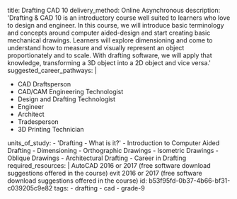 title: Drafting CAD 10
delivery_method: Online Asynchronous
description: 'Drafting & CAD 10 is an introductory course well suited to learners who love to design and engineer. In this course, we will introduce basic terminology and concepts around computer aided-design and start creating basic mechanical drawings. Learners will explore dimensioning and come to understand how to measure and visually represent an object proportionately and to scale. With drafting software, we will apply that knowledge, transforming a 3D object into a 2D object and vice versa.'
suggested_career_pathways: |
  <ul>
  <li>CAD Draftsperson</li>
  <li>CAD/CAM Engineering Technologist</li>
  <li>Design and Drafting Technologist</li>
  <li>Engineer</li>
  <li>Architect</li>
  <li>Tradesperson</li>
  <li>3D Printing Technician</li>
  </ul>
units_of_study:
  - 'Drafting - What is it?'
  - Introduction to Computer Aided Drafting
  - Dimensioning
  - Orthographic Drawings
  - Isometric Drawings
  - Oblique Drawings
  - Architectural Drafting
  - Career in Drafting
required_resources: |
  AutoCAD 2016 or 2017 (free software download suggestions offered in the course)
  evit 2016 or 2017 (free software download suggestions offered in the course)
id: b53f95fd-0b37-4b66-bf31-c039205c9e82
tags:
  - drafting
  - cad
  - grade-9
